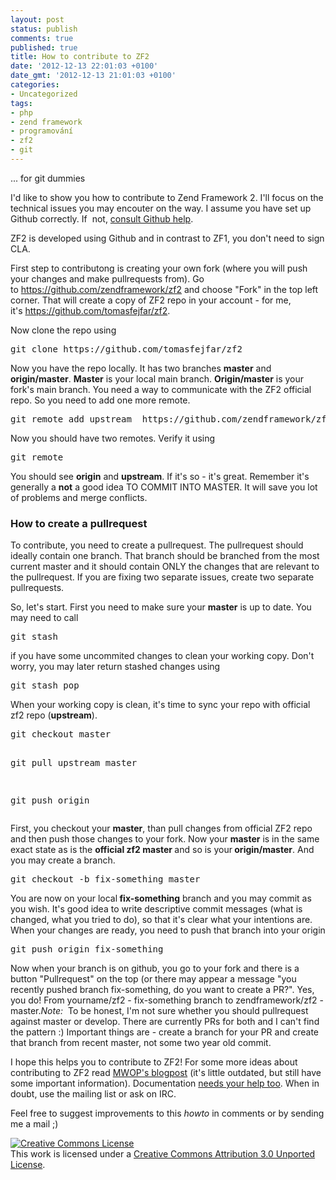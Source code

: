 ```yaml
---
layout: post
status: publish
comments: true
published: true
title: How to contribute to ZF2
date: '2012-12-13 22:01:03 +0100'
date_gmt: '2012-12-13 21:01:03 +0100'
categories:
- Uncategorized
tags:
- php
- zend framework
- programování
- zf2
- git
---
```

<p>... for git dummies</p>
<p>I'd like to show you how to contribute to Zend Framework 2. I'll focus on the technical issues you may encouter on the way. I assume you have set up Github correctly. If  not, <a href="https://help.github.com/articles/set-up-git">consult Github help</a>.</p>
<p>ZF2 is developed using Github and in contrast to ZF1, you don't need to sign CLA.</p>
<p>First step to contributong is creating your own fork (where you will push your changes and make pullrequests from). Go to <a href="https://github.com/zendframework/zf2">https://github.com/zendframework/zf2</a> and choose "Fork" in the top left corner. That will create a copy of ZF2 repo in your account - for me, it's <a href="https://github.com/tomasfejfar/zf2">https://github.com/tomasfejfar/zf2</a>.</p>
<p>Now clone the repo using</p>
<pre>git clone https://github.com/tomasfejfar/zf2</pre>
<p>Now you have the repo locally. It has two branches <strong>master</strong> and <strong>origin/master</strong>. <strong>Master</strong> is your local main branch. <strong>Origin/master</strong> is your fork's main branch. You need a way to communicate with the ZF2 official repo. So you need to add one more remote.</p>
<pre>git remote add upstream  https://github.com/zendframework/zf2</pre>
<p>Now you should have two remotes. Verify it using</p>
<pre>git remote</pre>
<p>You should see <strong>origin</strong> and <strong>upstream</strong>. If it's so - it's great. Remember it's generally a <strong>not</strong> a good idea TO COMMIT INTO MASTER. It will save you lot of problems and merge conflicts.</p>
<h3>How to create a pullrequest</h3>
<p>To contribute, you need to create a pullrequest. The pullrequest should ideally contain one branch. That branch should be branched from the most current master and it should contain ONLY the changes that are relevant to the pullrequest. If you are fixing two separate issues, create two separate pullrequests.</p>
<p>So, let's start. First you need to make sure your <strong>master</strong> is up to date. You may need to call</p>
<pre>git stash</pre>
<p>if you have some uncommited changes to clean your working copy. Don't worry, you may later return stashed changes using</p>
<pre>git stash pop</pre>
<p>When your working copy is clean, it's time to sync your repo with official zf2 repo (<strong>upstream</strong>).</p>
<pre>git checkout master

git pull upstream master

git push origin</pre>
<p>First, you checkout your <strong>master</strong>, than pull changes from official ZF2 repo and then push those changes to your fork. Now your <strong>master</strong> is in the same exact state as is the <strong>official zf2 master </strong>and so is your<strong> origin/master</strong>. And you may create a branch.</p>
<pre>git checkout -b fix-something master</pre>
<p>You are now on your local<strong> fix-something</strong> branch and you may commit as you wish. It's good idea to write descriptive commit messages (what is changed, what you tried to do), so that it's clear what your intentions are. When your changes are ready, you need to push that branch into your origin</p>
<pre>git push origin fix-something</pre>
<p>Now when your branch is on github, you go to your fork and there is a button "Pullrequest" on the top (or there may appear a message "you recently pushed branch fix-something, do you want to create a PR?". Yes, you do! From yourname/zf2 - fix-something branch to zendframework/zf2 - master.<em>Note:</em>  To be honest, I'm not sure whether you should pullrequest against master or develop. There are currently PRs for both and I can't find the pattern :) Important things are - create a branch for your PR and create that branch from recent master, not some two year old commit.</p>
<p>I hope this helps you to contribute to ZF2! For some more ideas about contributing to ZF2 read <a href="http://mwop.net/blog/255-How-to-Contribute-to-ZF2.html">MWOP's blogpost</a> (it's little outdated, but still have some important information). Documentation <a href="http://devzone.zend.com/2463/zf2-documentation-we-want-you/">needs your help too</a>. When in doubt, use the mailing list or ask on IRC.</p>
<p>Feel free to suggest improvements to this <em>howto</em> in comments or by sending me a mail ;)</p>
<p><a href="http://creativecommons.org/licenses/by/3.0/" rel="license"><img style="border-width: 0;" src="http://i.creativecommons.org/l/by/3.0/80x15.png" alt="Creative Commons License" /></a><br />
This work is licensed under a <a href="http://creativecommons.org/licenses/by/3.0/" rel="license">Creative Commons Attribution 3.0 Unported License</a>.</p>
